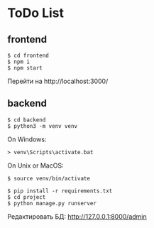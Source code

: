 # ToDo List
## frontend
```
$ cd frontend
$ npm i
$ npm start
```
Перейти на http://localhost:3000/

## backend
```
$ cd backend
$ python3 -m venv venv
```
On Windows:
```
> venv\Scripts\activate.bat
```
On Unix or MacOS:
```
$ source venv/bin/activate
```

```
$ pip install -r requirements.txt
$ cd project
$ python manage.py runserver
```
Редактировать БД: http://127.0.0.1:8000/admin